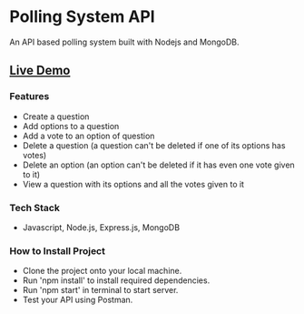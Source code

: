 # **Polling System API**

An API based polling system built with Nodejs and MongoDB.

## [**Live Demo**](https://polling-system-api-184l.onrender.com/api/v1/questions/64cd5dcb55ace4f5a4302f27)

### **Features**

- Create a question
- Add options to a question
- Add a vote to an option of question
- Delete a question (a question can't be deleted if one of its options has votes)
- Delete an option (an option can't be deleted if it has even one vote given to it)
- View a question with its options and all the votes given to it

### **Tech Stack**

- Javascript, Node.js, Express.js, MongoDB

### **How to Install Project**

- Clone the project onto your local machine.
- Run 'npm install' to install required dependencies.
- Run 'npm start' in terminal to start server.
- Test your API using Postman.
